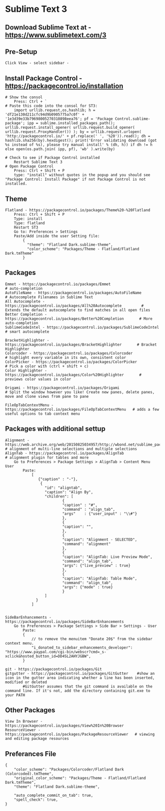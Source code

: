 # Sublime Text 3

## Download Sublime Text at - https://www.sublimetext.com/3

## Pre-Setup
	Click View - select sidebar -

## Install Package Control - https://packagecontrol.io/installation
	# Show the consol
		Press: Ctrl + `
	# Paste this code into the consol for ST3:
		import urllib.request,os,hashlib; h = 'df21e130d211cfc94d9b0905775a7c0f' + '1e3d39e33b79698005270310898eea76'; pf = 'Package Control.sublime-package'; ipp = sublime.installed_packages_path(); urllib.request.install_opener( urllib.request.build_opener( urllib.request.ProxyHandler()) ); by = urllib.request.urlopen( 'http://packagecontrol.io/' + pf.replace(' ', '%20')).read(); dh = hashlib.sha256(by).hexdigest(); print('Error validating download (got %s instead of %s), please try manual install' % (dh, h)) if dh != h else open(os.path.join( ipp, pf), 'wb' ).write(by)

	# Check to see if Package Control installed
		Restart Sublime Text 3
	# Open Package Control
		Press: Ctrl + Shift + P
		type: "install" without quotes in the popup and you should see "Package Control: Install Package" if not Package Control is not installed.


## Theme
	Flatland - https://packagecontrol.io/packages/Theme%20-%20Flatland
		Press: Ctrl + Shift + P
		Type: install
		Type: flatland
		Restart ST3
		Go to: Preferences > Settings
		Paste/Add inside the user Setting file:
			{
			  "theme": "Flatland Dark.sublime-theme",
			  "color_scheme": "Packages/Theme - Flatland/Flatland Dark.tmTheme"
			}


## Packages 
	Emmet - https://packagecontrol.io/packages/Emmet                                 # auto-completion
	AutoFileName - https://packagecontrol.io/packages/AutoFileName                   # Autocomplete Filenames in Sublime Text
	All Autocomplete - https://packagecontrol.io/packages/All%20Autocomplete         # Extends the default autocomplete to find matches in all open files
	Better Completion - https://packagecontrol.io/packages/Better%20Completion       # More auto-completion
	SublimeCodeIntel - https://packagecontrol.io/packages/SublimeCodeIntel           # smart autocomplete

	BracketHighlighter - https://packagecontrol.io/packages/BracketHighlighter       # Bracket Highlighter
	Colorcoder - https://packagecontrol.io/packages/Colorcoder                       # highlight every variable in its own, consistent color
	ColorPicker - https://packagecontrol.io/packages/ColorPicker                     # Pick a color with (ctrl + shift + c)
	Color Highlighter - https://packagecontrol.io/packages/Color%20Highlighter       # previews color values in color

	Origami - https://packagecontrol.io/packages/Origami                             # Split the window however you like! Create new panes, delete panes, move and clone views from pane to pane	
	
	FileOpTabContextMenu - https://packagecontrol.io/packages/FileOpTabContextMenu 	 # adds a few useful options to tab context menu


## Packages with additional settup
	Alignment - https://web.archive.org/web/20150825034957/http://wbond.net/sublime_packages/alignment 	 # alignment of multi-line selections and multiple selections
	AlignTab - https://packagecontrol.io/packages/AlignTab 	                                             # alignment plugin for tables and more
		Go to Preferences > Package Settings > AlignTab > Content Menu User
			Paste:
				[
				   {"caption" : "-"},
				    {
				      "id": "aligntab",
				      "caption": "Align By",
				      "children": [
				              {
				              "caption" : "#",
				              "command" : "align_tab",
				              "args"    : {"user_input" : "\\#"}
				              },
				              {
				              "caption": "",
				              },
				              {
				              "caption": "Alignment - SELECTED",
				              "command": "alignment"
				              },
				              {
				              "caption": "AlignTab: Live Preview Mode",
				              "command": "align_tab",
				              "args": {"live_preview" : true}
				              },
				              {
				              "caption": "AlignTab: Table Mode",
				              "command": "align_tab",
				              "args": {"mode" : true}
				              }
				      ]
				  }
				]
			

	SideBarEnhancements - https://packagecontrol.io/packages/SideBarEnhancements
		Go to Preferences > Package Settings > Side Bar > Settings - User
			Paste:
			{
				// to remove the menuitem "Donate 20$" from the sidebar context menu.
				"i_donated_to_sidebar_enhancements_developer": "https://www.paypal.com/cgi-bin/webscr?cmd=_s-xclick&hosted_button_id=DD4SL2AHYJGBW",
			}

	git - https://packagecontrol.io/packages/Git
	gitgutter - https://packagecontrol.io/packages/GitGutter 	#show an icon in the gutter area indicating whether a line has been inserted, modified or deleted
			#GitGutter assumes that the git command is available on the command line. If it's not, add the directory containing git.exe to your PATH

## Other Packages
	View In Browser - https://packagecontrol.io/packages/View%20In%20Browser
	ResourceViewer - https://packagecontrol.io/packages/PackageResourceViewer 	# viewing and editing package resources


## Preferances File
	{
		"color_scheme": "Packages/Colorcoder/Flatland Dark (Colorcoded).tmTheme",
		"original_color_scheme": "Packages/Theme - Flatland/Flatland Dark.tmTheme",
		"theme": "Flatland Dark.sublime-theme",
		
		"auto_complete_commit_on_tab": true,
		"spell_check": true,
	}

